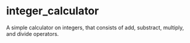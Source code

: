 # integer_calculator
A simple calculator on integers, that consists of add, substract, multiply, and divide operators.
